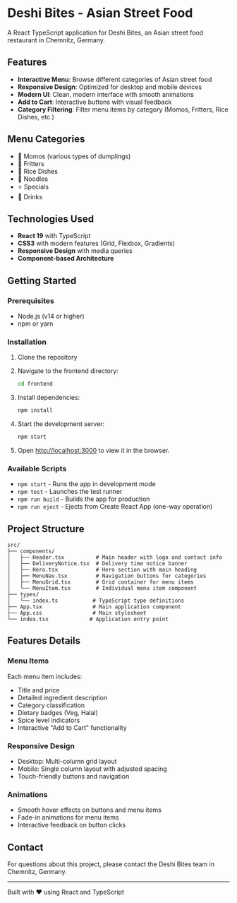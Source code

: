 # Deshi Bites - Asian Street Food

A React TypeScript application for Deshi Bites, an Asian street food restaurant in Chemnitz, Germany.

## Features

- **Interactive Menu**: Browse different categories of Asian street food
- **Responsive Design**: Optimized for desktop and mobile devices
- **Modern UI**: Clean, modern interface with smooth animations
- **Add to Cart**: Interactive buttons with visual feedback
- **Category Filtering**: Filter menu items by category (Momos, Fritters, Rice Dishes, etc.)

## Menu Categories

- 🥟 Momos (various types of dumplings)
- 🍤 Fritters  
- 🍚 Rice Dishes
- 🍜 Noodles
- ⭐ Specials
- 🥤 Drinks

## Technologies Used

- **React 19** with TypeScript
- **CSS3** with modern features (Grid, Flexbox, Gradients)
- **Responsive Design** with media queries
- **Component-based Architecture**

## Getting Started

### Prerequisites

- Node.js (v14 or higher)
- npm or yarn

### Installation

1. Clone the repository
2. Navigate to the frontend directory:
   ```bash
   cd frontend
   ```

3. Install dependencies:
   ```bash
   npm install
   ```

4. Start the development server:
   ```bash
   npm start
   ```

5. Open [http://localhost:3000](http://localhost:3000) to view it in the browser.

### Available Scripts

- `npm start` - Runs the app in development mode
- `npm test` - Launches the test runner
- `npm run build` - Builds the app for production
- `npm run eject` - Ejects from Create React App (one-way operation)

## Project Structure

```
src/
├── components/
│   ├── Header.tsx          # Main header with logo and contact info
│   ├── DeliveryNotice.tsx  # Delivery time notice banner
│   ├── Hero.tsx            # Hero section with main heading
│   ├── MenuNav.tsx         # Navigation buttons for categories
│   ├── MenuGrid.tsx        # Grid container for menu items
│   └── MenuItem.tsx        # Individual menu item component
├── types/
│   └── index.ts           # TypeScript type definitions
├── App.tsx                # Main application component
├── App.css                # Main stylesheet
└── index.tsx             # Application entry point
```

## Features Details

### Menu Items
Each menu item includes:
- Title and price
- Detailed ingredient description
- Category classification
- Dietary badges (Veg, Halal)
- Spice level indicators
- Interactive "Add to Cart" functionality

### Responsive Design
- Desktop: Multi-column grid layout
- Mobile: Single column layout with adjusted spacing
- Touch-friendly buttons and navigation

### Animations
- Smooth hover effects on buttons and menu items
- Fade-in animations for menu items
- Interactive feedback on button clicks

## Contact

For questions about this project, please contact the Deshi Bites team in Chemnitz, Germany.

---

Built with ❤️ using React and TypeScript
